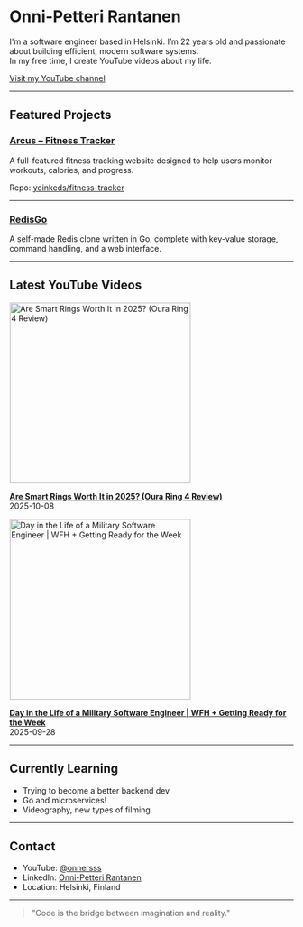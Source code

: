 # Onni-Petteri Rantanen

I'm a software engineer based in Helsinki. I’m 22 years old and passionate about building efficient, modern software systems.  
In my free time, I create YouTube videos about my life.

[Visit my YouTube channel](https://www.youtube.com/@onnersss)

---

## Featured Projects

### [Arcus – Fitness Tracker](https://arcus.fit)
A full-featured fitness tracking website designed to help users monitor workouts, calories, and progress.  

Repo: [yoinkeds/fitness-tracker](https://github.com/yoinkeds/fitness-tracker)

---

### [RedisGo](https://github.com/yoinkeds/redisgo)
A self-made Redis clone written in Go, complete with key-value storage, command handling, and a web interface.  

---

## Latest YouTube Videos

<!-- YOUTUBE-VIDEOS-START -->
<a href="https://www.youtube.com/watch?v=d5D556IQnFw" target="_blank" rel="noopener noreferrer">
  <img src="https://i.ytimg.com/vi/d5D556IQnFw/hqdefault.jpg" alt="Are Smart Rings Worth It in 2025? (Oura Ring 4 Review)" width="320" style="max-width:100%;height:auto;border:1px solid #eaeaea" />
</a>

**[Are Smart Rings Worth It in 2025? (Oura Ring 4 Review)](https://www.youtube.com/watch?v=d5D556IQnFw)**  
2025-10-08


<a href="https://www.youtube.com/watch?v=jPiLbsL5k88" target="_blank" rel="noopener noreferrer">
  <img src="https://i.ytimg.com/vi/jPiLbsL5k88/hqdefault.jpg" alt="Day in the Life of a Military Software Engineer | WFH + Getting Ready for the Week" width="320" style="max-width:100%;height:auto;border:1px solid #eaeaea" />
</a>

**[Day in the Life of a Military Software Engineer | WFH + Getting Ready for the Week](https://www.youtube.com/watch?v=jPiLbsL5k88)**  
2025-09-28

<!-- YOUTUBE-VIDEOS-END -->

---

## Currently Learning
- Trying to become a better backend dev
- Go and microservices!
- Videography, new types of filming

---

## Contact
- YouTube: [@onnersss](https://www.youtube.com/@onnersss)  
- LinkedIn: [Onni-Petteri Rantanen](https://www.linkedin.com/in/onni-petteri-rantanen-994958199/)  
- Location: Helsinki, Finland  

---

> "Code is the bridge between imagination and reality."
